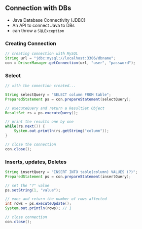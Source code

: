 ## Connection with DBs 
- Java Database Connectivity (JDBC)
- An API to connect Java to DBs
- can throw a `SQLException`

###  Creating Connection
```java
// creating connection with MySQL
String url = "jdbc:mysql://localhost:3306/dbname";   
con = DriverManager.getConnection(url, "user", "password");
```

### Select
```java
// with the conection created...

String selectQuery = "SELECT column FROM table";  
PreparedStatement ps = con.prepareStatement(selectQuery);

// executeQuery and return a ResultSet Object
ResultSet rs = ps.executeQuery();

// print the results one by one
while(rs.next()) {  
	System.out.println(rs.getString("column")); 
}

// close the connection
con.close();
```

### Inserts, updates, Deletes
```java
String insertQuery = "INSERT INTO table(column) VALUES (?)";  
PreparedStatement ps = con.prepareStatement(insertQuery); 

// set the "?" value
ps.setString(1, "value");  

// exec and return the number of rows affected
int rows = ps.executeUpdate();  
System.out.println(rows); // 1

// close connection
con.close();
```

